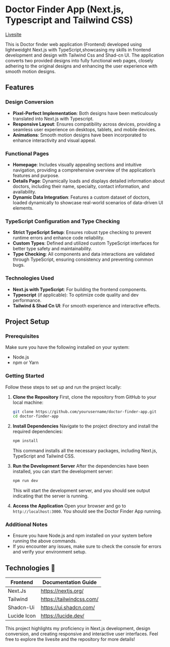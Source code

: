 # Doctor Finder App (Next.js, Typescript and Tailwind CSS)

[Livesite](https://course-management-react-frontend.vercel.app/)

This is Doctor finder web application (Frontend) developed using lightweidght Next.js with TypeScript,showcasing my skills in frontend development and design with Tailwind Css and Shad-cn UI. The application converts two provided designs into fully functional web pages, closely adhering to the original designs and enhancing the user experience with smooth motion designs.

## Features

### Design Conversion
- **Pixel-Perfect Implementation**: Both designs have been meticulously translated into Next.js with Typescript.
- **Responsive Layout**: Ensures compatibility across devices, providing a seamless user experience on desktops, tablets, and mobile devices.
- **Animations**: Smooth motion designs have been incorporated to enhance interactivity and visual appeal.

### Functional Pages
- **Homepage**: Includes visually appealing sections and intuitive navigation, providing a comprehensive overview of the application’s features and purpose.
- **Details Page**: Dynamically loads and displays detailed information about doctors, including their name, specialty, contact information, and availability.
- **Dynamic Data Integration**: Features a custom dataset of doctors, loaded dynamically to showcase real-world scenarios of data-driven UI elements.

### TypeScript Configuration and Type Checking
- **Strict TypeScript Setup**: Ensures robust type checking to prevent runtime errors and enhance code reliability.
- **Custom Types**: Defined and utilized custom TypeScript interfaces for better type safety and maintainability.
- **Type Checking**: All components and data interactions are validated through TypeScript, ensuring consistency and preventing common bugs.

### Technologies Used
- **Next.js with TypeScript**: For building the frontend components.
- **Typescript** (if applicable): To optimize code quality and dev performance.
- **Tailwind & Shad Cn UI**: For smooth experience and interactive effects.


## Project Setup

### Prerequisites
Make sure you have the following installed on your system:
- Node.js
- npm or Yarn

### Getting Started
Follow these steps to set up and run the project locally:

1. **Clone the Repository**
   First, clone the repository from GitHub to your local machine:

   ```bash
   git clone https://github.com/yourusername/doctor-finder-app.git
   cd doctor-finder-app
   ```

2. **Install Dependencies**
   Navigate to the project directory and install the required dependencies:

   ```bash
   npm install
   ```
   This command installs all the necessary packages, including Next.js, TypeScript and Tailwind CSS.

3. **Run the Development Server**
   After the dependencies have been installed, you can start the development server:

   ```bash
   npm run dev
   ```
   This will start the development server, and you should see output indicating that the server is running.

4. **Access the Application**
   Open your browser and go to `http://localhost:3000`. You should see the Doctor Finder App running.

### Additional Notes
- Ensure you have Node.js and npm installed on your system before running the above commands.
- If you encounter any issues, make sure to check the console for errors and verify your environment setup.

## Technologies 🚩

| Frontend | Documentation Guide |
| ------ | ------ |
| Next.Js | https://nextjs.org/|
| Tailwind | https://tailwindcss.com/ |
| Shadcn-Ui |https://ui.shadcn.com/|
| Lucide Icon | https://lucide.dev/ |


This project highlights my proficiency in Next.js development, design conversion, and creating responsive and interactive user interfaces. Feel free to explore the livesite and the repository for more details!

